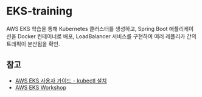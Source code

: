 # EKS-training
AWS EKS 학습을 통해 Kubernetes 클러스터를 생성하고, Spring Boot 애플리케이션을 Docker 컨테이너로 배포, LoadBalancer 서비스를 구현하여 여러 레플리카 간의 트래픽이 분산됨을 확인.

## 참고
- [AWS EKS 사용자 가이드 - kubectl 설치](https://docs.aws.amazon.com/ko_kr/eks/latest/userguide/install-kubectl.html)
- [AWS EKS Workshop](https://catalog.us-east-1.prod.workshops.aws/workshops/46236689-b414-4db8-b5fc-8d2954f2d94a/ko-KR/eks/10-install)
